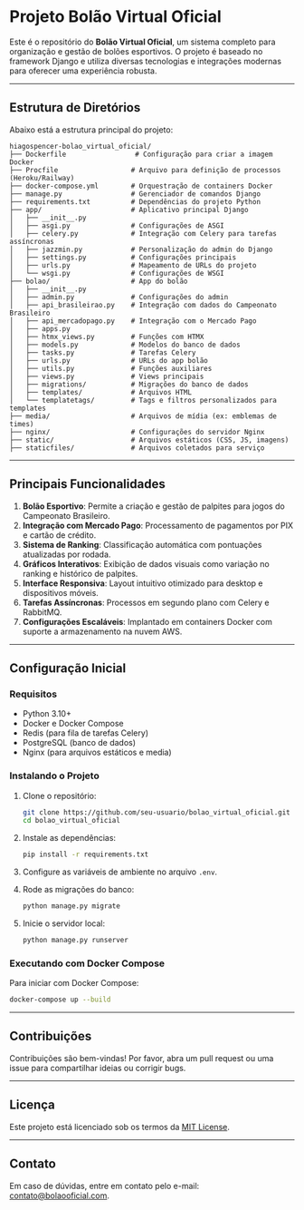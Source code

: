 # Projeto Bolão Virtual Oficial

Este é o repositório do **Bolão Virtual Oficial**, um sistema completo para organização e gestão de bolões esportivos. O projeto é baseado no framework Django e utiliza diversas tecnologias e integrações modernas para oferecer uma experiência robusta.

---

## Estrutura de Diretórios

Abaixo está a estrutura principal do projeto:

```
hiagospencer-bolao_virtual_oficial/
├── Dockerfile                 # Configuração para criar a imagem Docker
├── Procfile                  # Arquivo para definição de processos (Heroku/Railway)
├── docker-compose.yml        # Orquestração de containers Docker
├── manage.py                 # Gerenciador de comandos Django
├── requirements.txt          # Dependências do projeto Python
├── app/                      # Aplicativo principal Django
│   ├── __init__.py
│   ├── asgi.py               # Configurações de ASGI
│   ├── celery.py             # Integração com Celery para tarefas assíncronas
│   ├── jazzmin.py            # Personalização do admin do Django
│   ├── settings.py           # Configurações principais
│   ├── urls.py               # Mapeamento de URLs do projeto
│   └── wsgi.py               # Configurações de WSGI
├── bolao/                    # App do bolão
│   ├── __init__.py
│   ├── admin.py              # Configurações do admin
│   ├── api_brasileirao.py    # Integração com dados do Campeonato Brasileiro
│   ├── api_mercadopago.py    # Integração com o Mercado Pago
│   ├── apps.py
│   ├── htmx_views.py         # Funções com HTMX
│   ├── models.py             # Modelos do banco de dados
│   ├── tasks.py              # Tarefas Celery
│   ├── urls.py               # URLs do app bolão
│   ├── utils.py              # Funções auxiliares
│   ├── views.py              # Views principais
│   ├── migrations/           # Migrações do banco de dados
│   ├── templates/            # Arquivos HTML
│   └── templatetags/         # Tags e filtros personalizados para templates
├── media/                    # Arquivos de mídia (ex: emblemas de times)
├── nginx/                    # Configurações do servidor Nginx
├── static/                   # Arquivos estáticos (CSS, JS, imagens)
├── staticfiles/              # Arquivos coletados para serviço
```

---

## Principais Funcionalidades

1. **Bolão Esportivo**: Permite a criação e gestão de palpites para jogos do Campeonato Brasileiro.
2. **Integração com Mercado Pago**: Processamento de pagamentos por PIX e cartão de crédito.
3. **Sistema de Ranking**: Classificação automática com pontuações atualizadas por rodada.
4. **Gráficos Interativos**: Exibição de dados visuais como variação no ranking e histórico de palpites.
5. **Interface Responsiva**: Layout intuitivo otimizado para desktop e dispositivos móveis.
6. **Tarefas Assíncronas**: Processos em segundo plano com Celery e RabbitMQ.
7. **Configurações Escaláveis**: Implantado em containers Docker com suporte a armazenamento na nuvem AWS.

---

## Configuração Inicial

### Requisitos

- Python 3.10+
- Docker e Docker Compose
- Redis (para fila de tarefas Celery)
- PostgreSQL (banco de dados)
- Nginx (para arquivos estáticos e media)

### Instalando o Projeto

1. Clone o repositório:

   ```bash
   git clone https://github.com/seu-usuario/bolao_virtual_oficial.git
   cd bolao_virtual_oficial
   ```

2. Instale as dependências:

   ```bash
   pip install -r requirements.txt
   ```

3. Configure as variáveis de ambiente no arquivo `.env`.

4. Rode as migrações do banco:

   ```bash
   python manage.py migrate
   ```

5. Inicie o servidor local:

   ```bash
   python manage.py runserver
   ```

### Executando com Docker Compose

Para iniciar com Docker Compose:

```bash
docker-compose up --build
```

---

## Contribuições

Contribuições são bem-vindas! Por favor, abra um pull request ou uma issue para compartilhar ideias ou corrigir bugs.

---

## Licença

Este projeto está licenciado sob os termos da [MIT License](LICENSE).

---

## Contato

Em caso de dúvidas, entre em contato pelo e-mail: [contato@bolaooficial.com](mailto\:contato@bolaooficial.com).

